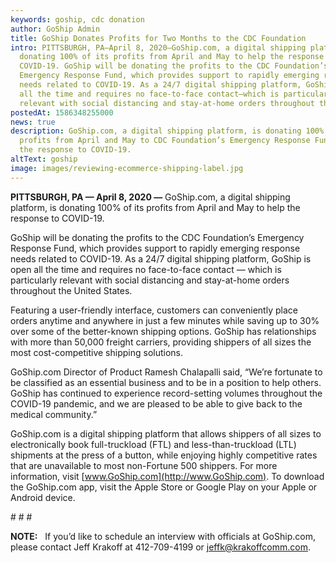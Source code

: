 ```yaml
---
keywords: goship, cdc donation
author: GoShip Admin
title: GoShip Donates Profits for Two Months to the CDC Foundation
intro: PITTSBURGH, PA—April 8, 2020—GoShip.com, a digital shipping platform, is
  donating 100% of its profits from April and May to help the response to
  COVID-19. GoShip will be donating the profits to the CDC Foundation’s
  Emergency Response Fund, which provides support to rapidly emerging response
  needs related to COVID-19. As a 24/7 digital shipping platform, GoShip is open
  all the time and requires no face-to-face contact—which is particularly
  relevant with social distancing and stay-at-home orders throughout th
postedAt: 1586348255000
news: true
description: GoShip.com, a digital shipping platform, is donating 100% of its
  profits from April and May to CDC Foundation’s Emergency Response Fund to help
  the response to COVID-19.
altText: goship
image: images/reviewing-ecommerce-shipping-label.jpg
---
```

**PITTSBURGH, PA — April 8, 2020 —** GoShip.com, a digital shipping platform, is donating 100% of its profits from April and May to help the response to COVID-19. 

GoShip will be donating the profits to the CDC Foundation’s Emergency Response Fund, which provides support to rapidly emerging response needs related to COVID-19. As a 24/7 digital shipping platform, GoShip is open all the time and requires no face-to-face contact — which is particularly relevant with social distancing and stay-at-home orders throughout the United States. 

Featuring a user-friendly interface, customers can conveniently place orders anytime and anywhere in just a few minutes while saving up to 30% over some of the better-known shipping options. GoShip has relationships with more than 50,000 freight carriers, providing shippers of all sizes the most cost-competitive shipping solutions. 

GoShip.com Director of Product Ramesh Chalapalli said, “We’re fortunate to be classified as an essential business and to be in a position to help others. GoShip has continued to experience record-setting volumes throughout the COVID-19 pandemic, and we are pleased to be able to give back to the medical community.” 

GoShip.com is a digital shipping platform that allows shippers of all sizes to electronically book full-truckload (FTL) and less-than-truckload (LTL) shipments at the press of a button, while enjoying highly competitive rates that are unavailable to most non-Fortune 500 shippers. For more information, visit [www.GoShip.com](http://www.GoShip.com). To download the GoShip.com app, visit the Apple Store or Google Play on your Apple or Android device.

\# # #

**NOTE:**   If you’d like to schedule an interview with officials at GoShip.com, please contact Jeff Krakoff at 412-709-4199 or [jeffk@krakoffcomm.com](mailto:jeffk@krakoffcomm.com).